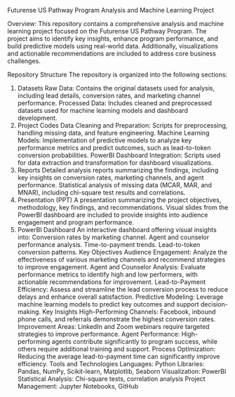 Futurense US Pathway Program Analysis and Machine Learning Project

Overview:
This repository contains a comprehensive analysis and machine learning project focused on the Futurense US Pathway Program. The project aims to identify key insights, enhance program performance, and build predictive models using real-world data. Additionally, visualizations and actionable recommendations are included to address core business challenges.

Repository Structure
The repository is organized into the following sections:
1. Datasets
Raw Data: Contains the original datasets used for analysis, including lead details, conversion rates, and marketing channel performance.
Processed Data: Includes cleaned and preprocessed datasets used for machine learning models and dashboard development.
2. Project Codes
Data Cleaning and Preparation: Scripts for preprocessing, handling missing data, and feature engineering.
Machine Learning Models: Implementation of predictive models to analyze key performance metrics and predict outcomes, such as lead-to-token conversion probabilities.
PowerBI Dashboard Integration: Scripts used for data extraction and transformation for dashboard visualizations.
3. Reports
Detailed analysis reports summarizing the findings, including key insights on conversion rates, marketing channels, and agent performance.
Statistical analysis of missing data (MCAR, MAR, and MNAR), including chi-square test results and correlations.
4. Presentation (PPT)
A presentation summarizing the project objectives, methodology, key findings, and recommendations.
Visual slides from the PowerBI dashboard are included to provide insights into audience engagement and program performance.
5. PowerBI Dashboard
An interactive dashboard offering visual insights into:
Conversion rates by marketing channel.
Agent and counselor performance analysis.
Time-to-payment trends.
Lead-to-token conversion patterns.
Key Objectives
Audience Engagement: Analyze the effectiveness of various marketing channels and recommend strategies to improve engagement.
Agent and Counselor Analysis: Evaluate performance metrics to identify high and low performers, with actionable recommendations for improvement.
Lead-to-Payment Efficiency: Assess and streamline the lead conversion process to reduce delays and enhance overall satisfaction.
Predictive Modeling: Leverage machine learning models to predict key outcomes and support decision-making.
Key Insights
High-Performing Channels: Facebook, inbound phone calls, and referrals demonstrate the highest conversion rates.
Improvement Areas: LinkedIn and Zoom webinars require targeted strategies to improve performance.
Agent Performance: High-performing agents contribute significantly to program success, while others require additional training and support.
Process Optimization: Reducing the average lead-to-payment time can significantly improve efficiency.
Tools and Technologies
Languages: Python
Libraries: Pandas, NumPy, Scikit-learn, Matplotlib, Seaborn
Visualization: PowerBI
Statistical Analysis: Chi-square tests, correlation analysis
Project Management: Jupyter Notebooks, GitHub
